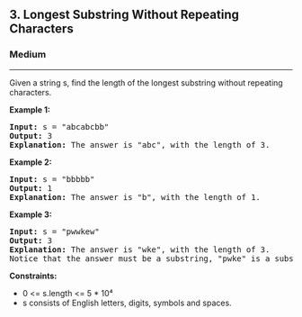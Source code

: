<h2>3. Longest Substring Without Repeating Characters
</h2>
<h3>Medium</h3>
<hr>
<div>
<p>Given a string s, find the length of the longest 
substring
 without repeating characters.</p>

<p><b>Example 1: </b></p>
<pre>
<strong>Input:</strong> s = "abcabcbb"
<strong>Output:</strong> 3
<strong>Explanation:</strong> The answer is "abc", with the length of 3.
</pre>

<p><b>Example 2: </b></p>
<pre>
<strong>Input:</strong> s = "bbbbb"
<strong>Output:</strong> 1
<strong>Explanation:</strong> The answer is "b", with the length of 1.
</pre>

<p><b>Example 3: </b></p>
<pre>
<strong>Input:</strong> s = "pwwkew"
<strong>Output:</strong> 3
<strong>Explanation:</strong> The answer is "wke", with the length of 3.
Notice that the answer must be a substring, "pwke" is a subsequence and not a substring.
</pre>

<p><b>Constraints:</b></p>
<ul> 
    <li>0 <= s.length <= 5 * 10⁴</li>
    <li>s consists of English letters, digits, symbols and spaces.</li>
</ul>
</div>
